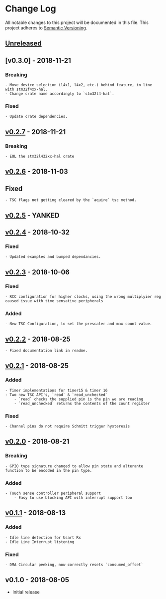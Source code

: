 # Change Log

All notable changes to this project will be documented in this file.
This project adheres to [Semantic Versioning](http://semver.org/).

## [Unreleased]

## [v0.3.0] - 2018-11-21

### Breaking
    - Move device selection (l4x1, l4x2, etc.) behind feature, in line with stm32f4xx-hal.
    - Change crate name accordingly to `stm32l4-hal`.

### Fixed
    - Update crate dependencies.

## [v0.2.7] - 2018-11-21

### Breaking
    - EOL the stm32l432xx-hal crate

## [v0.2.6] - 2018-11-03

## Fixed

    - TSC flags not getting cleared by the `aquire` tsc method.

## [v0.2.5] - YANKED

## [v0.2.4] - 2018-10-32

### Fixed
    - Updated examples and bumped dependancies.

## [v0.2.3] - 2018-10-06

### Fixed
    - RCC configuration for higher clocks, using the wrong multiplyier reg caused issue with time sensative peripherals

### Added
    - New TSC Configuration, to set the prescaler and max count value.

## [v0.2.2] - 2018-08-25
    - Fixed documentation link in readme.

## [v0.2.1] - 2018-08-25

### Added
    - Timer implementations for timer15 & timer 16
    - Two new TSC API's, `read` & `read_unchecked`
        - `read` checks the supplied pin is the pin we are reading
        - `read_unchecked` returns the contents of the count register

### Fixed
    - Channel pins do not require Schmitt trigger hysteresis

## [v0.2.0] - 2018-08-21

### Breaking
    - GPIO type signature changed to allow pin state and alterante function to be encoded in the pin type.

### Added
    - Touch sense controller peripheral support
        - Easy to use blocking API with interrupt support too

## [v0.1.1] - 2018-08-13

### Added
    - Idle line detection for Usart Rx
    - Idle Line Interrupt listening

### Fixed
    - DMA Circular peeking, now correctly resets `consumed_offset`

## v0.1.0 - 2018-08-05

- Initial release

[Unreleased]: https://github.com/mabezdev/stm32l4xx-hal/compare/v0.3.0...HEAD
[v0.2.7]: https://github.com/mabezdev/stm32l4xx-hal/compare/v0.2.7...v0.3.0
[v0.2.7]: https://github.com/mabezdev/stm32l4xx-hal/compare/v0.2.6...v0.2.7
[v0.2.6]: https://github.com/mabezdev/stm32l4xx-hal/compare/v0.2.5...v0.2.6
[v0.2.5]: https://github.com/mabezdev/stm32l4xx-hal/compare/v0.2.4...v0.2.5
[v0.2.4]: https://github.com/mabezdev/stm32l4xx-hal/compare/v0.2.3...v0.2.4
[v0.2.3]: https://github.com/mabezdev/stm32l4xx-hal/compare/v0.2.2...v0.2.3
[v0.2.2]: https://github.com/mabezdev/stm32l4xx-hal/compare/v0.2.1...v0.2.2
[v0.2.1]: https://github.com/mabezdev/stm32l4xx-hal/compare/v0.2.0...v0.2.1
[v0.2.0]: https://github.com/mabezdev/stm32l4xx-hal/compare/v0.1.1...v0.2.0
[v0.1.1]: https://github.com/mabezdev/stm32l4xx-hal/compare/v0.1.0...v0.1.1
[v0.1.0]: https://github.com/MabezDev/stm32l4xx-hal/tree/v0.1.